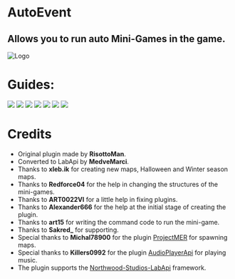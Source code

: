 # AutoEvent

## Allows you to run auto Mini-Games in the game.

![Logo](https://github.com/MedveMarci/AutoEvent/blob/main/Photos/MGMER.png)

# Guides:

[![](https://github.com/MedveMarci/AutoEvent/blob/main/Photos/Message.png)](https://github.com/MedveMarci/AutoEvent/blob/main/Docs/MiniGames.md)
[![](https://github.com/MedveMarci/AutoEvent/blob/main/Photos/Message1.png)](https://github.com/MedveMarci/AutoEvent/blob/main/Docs/Installation.md)
[![](https://github.com/MedveMarci/AutoEvent/blob/main/Photos/Message2.png)](https://github.com/MedveMarci/AutoEvent/blob/main/Docs/Commands.md)
[![](https://github.com/MedveMarci/AutoEvent/blob/main/Photos/Message3.png)](https://github.com/MedveMarci/AutoEvent/blob/main/Docs/Language.md)
[![](https://github.com/MedveMarci/AutoEvent/blob/main/Photos/Message4.png)](https://github.com/MedveMarci/AutoEvent/blob/main/Docs/Problem.md)
[![](https://github.com/MedveMarci/AutoEvent/blob/main/Photos/Message5.png)](https://docs.google.com/document/d/1acRD2O9u4-THUEaXenFLF97Lkqt4uQ0mOEAThVNROJs/)
[![](https://github.com/MedveMarci/AutoEvent/blob/main/Photos/Message6.png)](https://github.com/MedveMarci/AutoEvent/blob/main/Docs/Configuration.md)

# Credits

- Original plugin made by **RisottoMan**.
- Converted to LabApi by **MedveMarci**.
- Thanks to **xleb.ik** for creating new maps, Halloween and Winter season maps.
- Thanks to **Redforce04** for the help in changing the structures of the mini-games.
- Thanks to **ART0022VI** for a little help in fixing plugins.
- Thanks to **Alexander666** for the help at the initial stage of creating the plugin.
- Thanks to **art15** for writing the command code to run the mini-game.
- Thanks to **Sakred_** for supporting.
- Special thanks to **Michal78900** for the plugin [ProjectMER](https://github.com/Michal78900/ProjectMER) for
  spawning maps.
- Special thanks to **Killers0992** for the plugin [AudioPlayerApi](https://github.com/Killers0992/AudioPlayerApi) for
  playing music.
- The plugin supports the [Northwood-Studios-LabApi](https://github.com/northwood-studios/LabAPI) framework.
